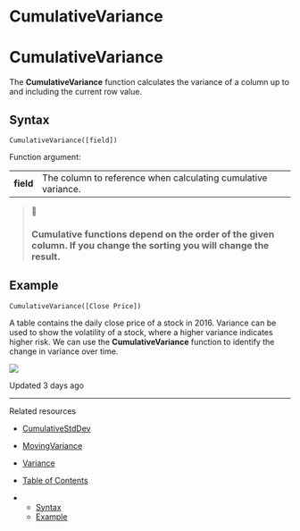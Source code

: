 # CumulativeVariance

# CumulativeVariance

The **CumulativeVariance** function calculates the variance of a column up to and including the current row value.

## Syntax

```
CumulativeVariance([field])
```

Function argument:

|  |  |
| --- | --- |
| **field** | The column to reference when calculating cumulative variance. |

> 📘
>
> ### Cumulative functions depend on the order of the given column. If you change the sorting you will change the result.

## Example

```
CumulativeVariance([Close Price])
```

A table contains the daily close price of a stock in 2016. Variance can be used to show the volatility of a stock, where a higher variance indicates higher risk. We can use the **CumulativeVariance** function to identify the change in variance over time.

![](https://files.readme.io/715c9a3-image.png)

Updated 3 days ago

---

Related resources

* [CumulativeStdDev](/docs/cumulativestddev)
* [MovingVariance](/docs/movingvariance)
* [Variance](/docs/variance)

* [Table of Contents](#)
* + [Syntax](#syntax)
  + [Example](#example)